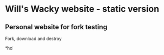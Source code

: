 # Will's Wacky website - static version
## Personal website for fork testing

Fork, download and destroy

*hoi
